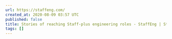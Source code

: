```yaml
---
url: https://staffeng.com/
created_at: 2020-08-09 03:57 UTC
published: false
title: Stories of reaching Staff-plus engineering roles - StaffEng | StaffEng
tags: []
---
```



